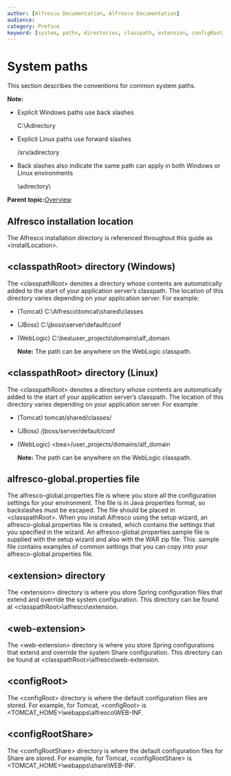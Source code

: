 ```yaml
---
author: [Alfresco Documentation, Alfresco Documentation]
audience: 
category: Preface
keyword: [system, paths, directories, classpath, extension, configRoot, alfresco-global.properties]
---
```


# System paths

This section describes the conventions for common system paths.

**Note:**

-   Explicit Windows paths use back slashes

    C:\\Adirectory

-   Explicit Linux paths use forward slashes

    /srv/adirectory

-   Back slashes also indicate the same path can apply in both Windows or Linux environments

    \\adirectory\\


**Parent topic:**[Overview](../concepts/system-about.md)

## Alfresco installation location

The Alfresco installation directory is referenced throughout this guide as <installLocation\>.

## <classpathRoot\> directory \(Windows\)

The <classpathRoot\> denotes a directory whose contents are automatically added to the start of your application server’s classpath. The location of this directory varies depending on your application server. For example:

-   \(Tomcat\) C:\\Alfresco\\tomcat\\shared\\classes
-   \(JBoss\) C:\\jboss\\server\\default\\conf
-   \(WebLogic\) C:\\bea\\user\_projects\\domains\\alf\_domain

    **Note:** The path can be anywhere on the WebLogic classpath.


## <classpathRoot\> directory \(Linux\)

The <classpathRoot\> denotes a directory whose contents are automatically added to the start of your application server’s classpath. The location of this directory varies depending on your application server. For example:

-   \(Tomcat\) tomcat/shared/classes/
-   \(JBoss\) /jboss/server/default/conf
-   \(WebLogic\) <bea\>/user\_projects/domains/alf\_domain

    **Note:** The path can be anywhere on the WebLogic classpath.


## alfresco-global.properties file

The alfresco-global.properties file is where you store all the configuration settings for your environment. The file is in Java properties format, so backslashes must be escaped. The file should be placed in <classpathRoot\>. When you install Alfresco using the setup wizard, an alfresco-global.properties file is created, which contains the settings that you specified in the wizard. An alfresco-global.properties.sample file is supplied with the setup wizard and also with the WAR zip file. This .sample file contains examples of common settings that you can copy into your alfresco-global.properties file.

## <extension\> directory

The <extension\> directory is where you store Spring configuration files that extend and override the system configuration. This directory can be found at <classpathRoot\>\\alfresco\\extension.

## <web-extension\>

The <web-extension\> directory is where you store Spring configurations that extend and override the system Share configuration. This directory can be found at <classpathRoot\>\\alfresco\\web-extension.

## <configRoot\>

The <configRoot\> directory is where the default configuration files are stored. For example, for Tomcat, <configRoot\> is <TOMCAT\_HOME\>\\webapps\\alfresco\\WEB-INF.

## <configRootShare\>

The <configRootShare\> directory is where the default configuration files for Share are stored. For example, for Tomcat, <configRootShare\> is <TOMCAT\_HOME\>\\webapps\\share\\WEB-INF.

